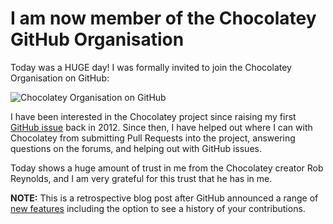 ﻿---
Title: Invited to Chocolatey organisation on GitHub
Published: 5/8/2014
Tags:
- GitHub
- Open Source
- Organisation
- Chocolatey
---

# I am now member of the Chocolatey GitHub Organisation

Today was a HUGE day!  I was formally invited to join the Chocolatey Organisation on GitHub:

![Chocolatey Organisation on GitHub](https://gep13wpstorage.blob.core.windows.net/gep13/2015/8/20/chocolatey-organisation.png)

I have been interested in the Chocolatey project since raising my first [GitHub issue](http://www.gep13.co.uk/blog/first-github-issue) back in 2012.  Since then, I have helped out where I can with Chocolatey from submitting Pull Requests into the project, answering questions on the forums, and helping out with GitHub issues.

Today shows a huge amount of trust in me from the Chocolatey creator Rob Reynolds, and I am very grateful for this trust that he has in me.

**NOTE:** This is a retrospective blog post after GitHub announced a range of [new features](https://github.com/blog/2256-a-whole-new-github-universe-announcing-new-tools-forums-and-features) including the option to see a history of your contributions.